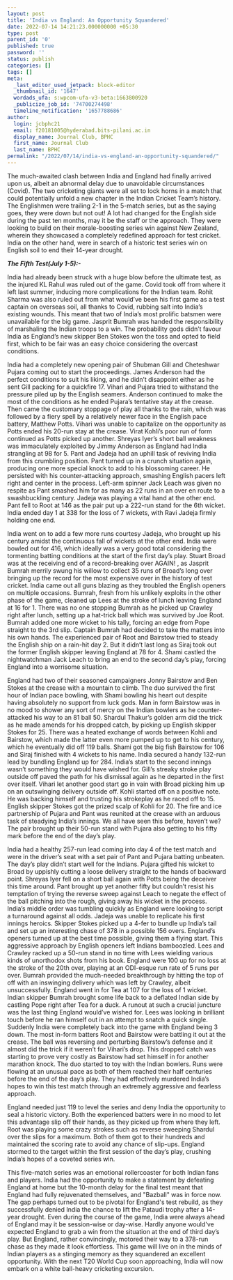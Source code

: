 ```yaml
---
layout: post
title: 'India vs England: An Opportunity Squandered'
date: 2022-07-14 14:21:23.000000000 +05:30
type: post
parent_id: '0'
published: true
password: ''
status: publish
categories: []
tags: []
meta:
  _last_editor_used_jetpack: block-editor
  _thumbnail_id: '1647'
  wordads_ufa: s:wpcom-ufa-v3-beta:1663800920
  _publicize_job_id: '74700274498'
  timeline_notification: '1657788686'
author:
  login: jcbphc21
  email: f20181005@hyderabad.bits-pilani.ac.in
  display_name: Journal Club, BPHC
  first_name: Journal Club
  last_name: BPHC
permalink: "/2022/07/14/india-vs-england-an-opportunity-squandered/"
---
```

<p><!-- wp:paragraph --></p>
<p>The much-awaited clash between India and England had finally arrived upon us, albeit an abnormal delay due to unavoidable circumstances (Covid). The two cricketing giants were all set to lock horns in a match that could potentially unfold a new chapter in the Indian Cricket Team’s history. The Englishmen were trailing 2-1 in the 5-match series, but as the saying goes, they were down but not out! A lot had changed for the English side during the past ten months, may it be the staff or the approach. They were looking to build on their morale-boosting series win against New Zealand, wherein they showcased a completely redefined approach for test cricket. India on the other hand, were in search of a historic test series win on English soil to end their 14-year drought.</p>
<p><!-- /wp:paragraph --></p>
<p><!-- wp:paragraph --></p>
<p><em><strong>The Fifth Test(July 1-5):-</strong></em></p>
<p><!-- /wp:paragraph --></p>
<p><!-- wp:paragraph --></p>
<p>India had already been struck with a huge blow before the ultimate test, as the injured KL Rahul was ruled out of the game. Covid took off from where it left last summer, inducing more complications for the Indian team. Rohit Sharma was also ruled out from what would’ve been his first game as a test captain on overseas soil, all thanks to Covid, rubbing salt into India’s existing wounds. This meant that two of India’s most prolific batsmen were unavailable for the big game. Jasprit Bumrah was handed the responsibility of marshaling the Indian troops to a win. The probability gods didn’t favour India as England’s new skipper Ben Stokes won the toss and opted to field first, which to be fair was an easy choice considering the overcast conditions.</p>
<p><!-- /wp:paragraph --></p>
<p><!-- wp:paragraph --></p>
<p>India had a completely new opening pair of Shubman Gill and Cheteshwar Pujara coming out to start the proceedings. James Anderson had the perfect conditions to suit his liking, and he didn’t disappoint either as he sent Gill packing for a quickfire 17. Vihari and Pujara tried to withstand the pressure piled up by the English seamers. Anderson continued to make the most of the conditions as he ended Pujara’s tentative stay at the crease. Then came the customary stoppage of play all thanks to the rain, which was followed by a fiery spell by a relatively newer face in the English pace battery, Matthew Potts. Vihari was unable to capitalize on the opportunity as Potts ended his 20-run stay at the crease. Virat Kohli’s poor run of form continued as Potts picked up another. Shreyas Iyer’s short ball weakness was immaculately exploited by Jimmy Anderson as England had India strangling at 98 for 5. Pant and Jadeja had an uphill task of reviving India from this crumbling position. Pant turned up in a crunch situation again, producing one more special knock to add to his blossoming career. He persisted with his counter-attacking approach, smashing English pacers left right and center in the process. Left-arm spinner Jack Leach was given no respite as Pant smashed him for as many as 22 runs in an over en route to a swashbuckling century. Jadeja was playing a vital hand at the other end. Pant fell to Root at 146 as the pair put up a 222-run stand for the 6th wicket. India ended day 1 at 338 for the loss of 7 wickets, with Ravi Jadeja firmly holding one end.</p>
<p><!-- /wp:paragraph --></p>
<p><!-- wp:paragraph --></p>
<p>India went on to add a few more runs courtesy Jadeja, who brought up his century amidst the continuous fall of wickets at the other end. India were bowled out for 416, which ideally was a very good total considering the tormenting batting conditions at the start of the first day’s play. Stuart Broad was at the receiving end of a record-breaking over AGAIN! , as Jasprit Bumrah merrily swung his willow to collect 35 runs of Broad’s long over bringing up the record for the most expensive over in the history of test cricket. India came out all guns blazing as they troubled the English openers on multiple occasions. Bumrah, fresh from his unlikely exploits in the other phase of the game, cleaned up Lees at the stroke of lunch leaving England at 16 for 1. There was no one stopping Bumrah as he picked up Crawley right after lunch, setting up a hat-trick ball which was survived by Joe Root. Bumrah added one more wicket to his tally, forcing an edge from Pope straight to the 3rd slip. Captain Bumrah had decided to take the matters into his own hands. The experienced pair of Root and Bairstow tried to steady the English ship on a rain-hit day 2. But it didn’t last long as Siraj took out the former English skipper leaving England at 78 for 4. Shami castled the nightwatchman Jack Leach to bring an end to the second day’s play, forcing England into a worrisome situation.</p>
<p><!-- /wp:paragraph --></p>
<p><!-- wp:paragraph --></p>
<p>England had two of their seasoned campaigners Jonny Bairstow and Ben Stokes at the crease with a mountain to climb. The duo survived the first hour of Indian pace bowling, with Shami bowling his heart out despite having absolutely no support from luck gods. Man in form Bairstow was in no mood to shower any sort of mercy on the Indian bowlers as he counter-attacked his way to an 81 ball 50. Shardul Thakur’s golden arm did the trick as he made amends for his dropped catch, by picking up English skipper Stokes for 25. There was a heated exchange of words between Kohli and Bairstow, which made the latter even more pumped up to get to his century, which he eventually did off 119 balls. Shami got the big fish Bairstow for 106 and Siraj finished with 4 wickets to his name. India secured a handy 132-run lead by bundling England up for 284. India’s start to the second innings wasn’t something they would have wished for. Gill’s streaky stroke play outside off paved the path for his dismissal again as he departed in the first over itself. Vihari let another good start go in vain with Broad picking him up on an outswinging delivery outside off. Kohli started off on a positive note. He was backing himself and trusting his strokeplay as he raced off to 15. English skipper Stokes got the prized scalp of Kohli for 20. The fire and ice partnership of Pujara and Pant was reunited at the crease with an arduous task of steadying India’s innings. We all have seen this before, haven’t we? The pair brought up their 50-run stand with Pujara also getting to his fifty mark before the end of the day’s play.</p>
<p><!-- /wp:paragraph --></p>
<p><!-- wp:paragraph --></p>
<p>India had a healthy 257-run lead coming into day 4 of the test match and were in the driver’s seat with a set pair of Pant and Pujara batting unbeaten. The day’s play didn’t start well for the Indians. Pujara gifted his wicket to Broad by uppishly cutting a loose delivery straight to the hands of backward point. Shreyas Iyer fell on a short ball again with Potts being the deceiver this time around. Pant brought up yet another fifty but couldn’t resist his temptation of trying the reverse sweep against Leach to negate the effect of the ball pitching into the rough, giving away his wicket in the process. India’s middle order was tumbling quickly as England were looking to script a turnaround against all odds. Jadeja was unable to replicate his first innings heroics. Skipper Stokes picked up a 4-fer to bundle up India’s tail and set up an interesting chase of 378 in a possible 156 overs. England’s openers turned up at the best time possible, giving them a flying start. This aggressive approach by English openers left Indians bamboozled. Lees and Crawley racked up a 50-run stand in no time with Lees wielding various kinds of unorthodox shots from his book. England were 100 up for no loss at the stroke of the 20th over, playing at an ODI-esque run rate of 5 runs per over. Bumrah provided the much-needed breakthrough by hitting the top of off with an inswinging delivery which was left by Crawley, albeit unsuccessfully. England went in for Tea at 107 for the loss of 1 wicket. Indian skipper Bumrah brought some life back to a deflated Indian side by castling Pope right after Tea for a duck. A runout at such a crucial juncture was the last thing England would’ve wished for. Lees was looking in brilliant touch before he ran himself out in an attempt to snatch a quick single. Suddenly India were completely back into the game with England being 3 down. The most in-form batters Root and Bairstow were battling it out at the crease. The ball was reversing and perturbing Bairstow’s defense and it almost did the trick if it weren’t for Vihari’s drop. This dropped catch was starting to prove very costly as Bairstow had set himself in for another marathon knock. The duo started to toy with the Indian bowlers. Runs were flowing at an unusual pace as both of them reached their half centuries before the end of the day’s play. They had effectively murdered India’s hopes to win this test match through an extremely aggressive and fearless approach.</p>
<p><!-- /wp:paragraph --></p>
<p><!-- wp:paragraph --></p>
<p>England needed just 119 to level the series and deny India the opportunity to seal a historic victory. Both the experienced batters were in no mood to let this advantage slip off their hands, as they picked up from where they left. Root was playing some crazy strokes such as reverse sweeping Shardul over the slips for a maximum. Both of them got to their hundreds and maintained the scoring rate to avoid any chance of slip-ups. England stormed to the target within the first session of the day’s play, crushing India’s hopes of a coveted series win.&nbsp;</p>
<p><!-- /wp:paragraph --></p>
<p><!-- wp:paragraph --></p>
<p>This five-match series was an emotional rollercoaster for both Indian fans and players. India had the opportunity to make a statement by defeating England at home but the 10-month delay for the final test meant that England had fully rejuvenated themselves, and "Bazball" was in force now. The gap perhaps turned out to be pivotal for England's test rebuild, as they successfully denied India the chance to lift the Pataudi trophy after a 14-year drought. Even during the course of the game, India were always ahead of England may it be session-wise or day-wise. Hardly anyone would've expected England to grab a win from the situation at the end of third day’s play. But England, rather convincingly, motored their way to a 378-run chase as they made it look effortless. This game will live on in the minds of Indian players as a stinging memory as they squandered an excellent opportunity. With the next T20 World Cup soon approaching, India will now embark on a white ball-heavy cricketing excursion.</p>
<p><!-- /wp:paragraph --></p>
